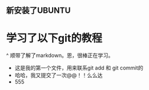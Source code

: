 ## 新安装了UBUNTU
# 学习了以下git的教程
^ 顺带了解了markdown。恩，很棒正在学习。
* 这是我的第一个文件，用来联系git add 和 git commit的
* 哈哈，我又提交了一次@@！！么么达
* 555
